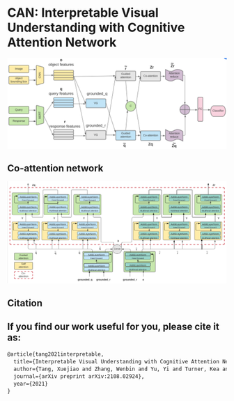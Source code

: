 # CAN: Interpretable Visual Understanding with Cognitive Attention Network

![image](https://github.com/tanjatang/CAN/blob/main/models/framwork.PNG)

## Co-attention network
![image](https://github.com/tanjatang/CAN/blob/main/models/co-attention.PNG)


## Citation

If you find our work useful for you, please cite it as:
----
```html
@article{tang2021interpretable,
  title={Interpretable Visual Understanding with Cognitive Attention Network},
  author={Tang, Xuejiao and Zhang, Wenbin and Yu, Yi and Turner, Kea and Derr, Tyler and Wang, Mengyu and Ntoutsi, Eirini},
  journal={arXiv preprint arXiv:2108.02924},
  year={2021}
}

```


